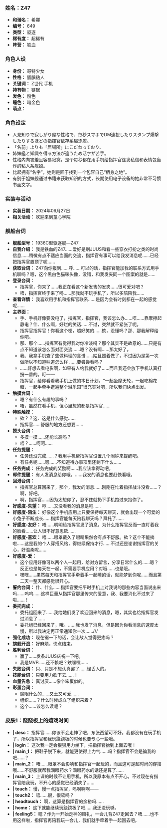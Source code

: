 ### 姓名：Z47
* **和谐名：** 希娜
* **编号：** 649
* **类型：** 驱逐
* **稀有度：** 超稀有
* **阵营：** 铁血


### 角色人设
* **身份：** 哥特少女
* **性格：** 腼腆粘人
* **关键词：** Z世代 手机
* **持有物：** 链锯
* **发色：** 粉色
* **瞳色：** 暗金色
* **萌点：** 


### 角色设定
* 人見知りで寂しがり屋な性格で、毎秒スマホでDM連投したりスタンプ爆撃したりするほどの指揮官依存系駆逐艦。
* 「名前」よりも「居場所」にこだわっており、
* 姉妹艦と知識を得る方法が違うため活字が苦手。
* 性格内向害羞且容易寂寞，是个每秒都在用手机给指挥官连发私信和表情包轰炸的粘人系舰娘。
* 比起拥有“名字”，她则是囿于找到一个包容自己“栖身之地”。
* 有别于姐妹舰通过书籍来获取知识的方式，长期使用电子设备的她非常不习惯书面文字。


### 实装与活动
* **实装日期：** 2024年06月27日
* **相关活动：** 欢迎来到童心学院


### 舰船台词
* **舰船型号：** 1936C型驱逐舰—Z47
* **自我介绍：** 我是铁血的Z47……爱好是刷JUUS和看一些穿衣打扮之类的时尚信息……稍微有点不适应当面的交流，指挥官有事可以给我发消息呢……已经把指挥官置顶了呢……
* **获取台词：** Z47向你报到……呼……可以的话，指挥官能加我的联系方式用手机聊吗？嗯，这个黑白色猫咪头像，没错，和我发夹同一个图案的就是……
* **登录台词：**
  * 指挥官，你来了……我正在看这个新发售的发夹……很可爱对吧？
  * 唔，指挥官终于来了吗……那我就不玩手机了，所以多陪陪我……
* **查看详情：** 我喜欢用手机和指挥官联系……是因为会有时刻都在一起的感觉呢……
* **主界面：**
  * 手、手机好像要没电了，指挥官，指挥官，我该怎么办……唔……靠摩擦起静电？什、什么啊，好烂的笑话……不过，突然就不紧张了呢。
  * 指挥官指挥官！你看这个梗，超好笑的……欸，没懂吗？那、那我解释给你吧。
  * 那、那个……指挥官有觉得我对你冷淡吗？那个其实不是故意的……只是有点不知道该怎么面对面交流……嗯？没有啊……那太好了。
  * 我、我拿手机查了些做料理的食谱……姑且照着做了，不过因为是第一次做所以不知道味道怎么样 ……要尝尝看吗？
  * ……好想去看电影啊，如果有人约我就好了……而且我还会放下手机认真打扮一番的。盯——
  * 指挥官，给你看看我手机上做的本日计划，“一起坐摩天轮，一起吃棉花糖，一起手牵手逛遍整个游乐园”很充实对吧，所以我们快点出发。
* **触摸台词：**
  * 嗯？有什么有趣的事吗？
  * 唔，虽然在看手机，但心里想的都是指挥官……
* **特殊触摸：**
  * 欸？？这、这是什么感觉……
  * 指挥官……舒服的地方还想要……
* **摸头台词：**
  * 多摸一摸……还能长高吗？
  * 唔？……呵呵……
* **任务提醒：**
  * 任务还没完成……？我用手机帮指挥官设置几个闹钟来提醒吧。
  * 有任务呢……嗯……不知道待办事项里还剩下什么……
* **任务完成：** 任务完成的奖励啊……我应该拿得动吧。
* **邮件提醒：** 有人发消息给你哦。……我发的消息也要赶快看哦。
* **回港台词：**
  * 指挥官总算回来了，那个，我发的消息……刚刚在忙着指挥战斗没看……？啊，好吧。
  * 啊，指挥官……因为太想你了，忍不住就扔下手机跑过来抱你了。
* **好感度-失望：** 哼……又没看我的消息是吧……
* **好感度-陌生：** 好像这个手机应用上只要保持每天聊天，就会出现一个可爱的小兔子不断成长……指挥官能每天陪我聊天吗？拜托了……
* **好感度-友好：** 唔……明明给指挥官发了消息，为什么指挥官反而一直盯着我的脸看……让人很不好意思欸……
* **好感度-喜欢：** 唔……眼罩戴久了眼睛果然会有点不舒服。欸？这个不能摘啦……这是我的个人穿搭风格，得继续保持才行……不过还是谢谢指挥官的关心，好温柔呢……
* **好感度-爱：**
  * 这个应用好像可以两个人一起用，给对方留言，分享日常什么的……嗯？反正也是每天在一起，不需要手机应用？对哦……也是哦。
  * 嘿嘿……果然每天和指挥官手牵着手一起睡的话，就能梦到你呢……而且第二天一整天都感觉很开心。
* **誓约台词：** 什、什么……指挥官要把平时手机上对我说的那些内容当面说出来吗……呜呜……这样巨量从指挥官那里传来的爱意，我、我要消化不过来了啦……！
* **委托完成：**
  * 委托组回来了……我给她们发了欢迎回来的消息，嗯，其实也给指挥官发过消息了……
  * 委托组已经回来了，哦。……我也发了消息，但是因为你看消息的速度太慢，所以我决定再正常通知你一次……///
* **强化成功：** 现在锯一下的话，会让敌人觉得更疼吗？
* **旗舰开战：** 好麻烦，快点结束。
* **胜利台词：**
  * 赢了……发条JUUS庆祝一下吧。
  * 我是MVP……还不赖吧？欸嘿嘿……
* **失败台词：** 只、只是不想认真罢了……怪丢人的。
* **技能台词：** 只要用力砍下去……！
* **血量告急：** 真讨厌……像个笨蛋似的。
* **彩蛋台词：**
  * 魔眼什么的……又土又可爱……
  * 组织……？什么时候成立了组织来着？
  * 这个……该怎么读呢？


### 皮肤1：跷跷板上的嬉戏时间
* **| desc：** 指挥官……你该不会走神了吧，东张西望可不好。我都没有在玩手机了，所以指挥官和我玩跷跷板的时候也要专心一些哦。
* **| login：** 这次我一定会狠狠用力坐下，把指挥官抬到上面去哦！
* **| main_1：** 把鞋子脱下来，就能更使得上力气……吗？指挥官不会是骗我的吧……？
* **| main_2：** 唔……眼罩不会影响和指挥官一起玩的，而且这可是超时尚的穿搭哦……不舒服就帮我滴眼药水？滴眼药水的话还是算了……
* **| main_3：** 上课的时候不让用手机，所以我原本有点不开心，不过现在有指挥官陪我玩，不开心的感觉已经消失了……
* **| touch：** 慢，慢一点指挥官，呜啊啊啊——
* **| touch2：** 唔……很，很软吗？
* **| headtouch：** 啊，这算是指挥官的余裕吗……
* **| home：** 这下就能继续玩跷跷板了吧……我还没玩够。
* **| feeling5：** 嗯？作为一开始走神的赔礼，一会儿背Z47走回去？唔……也不用这样啦，指挥官再陪我玩一会儿，我们就手牵着手一起回去吧。
